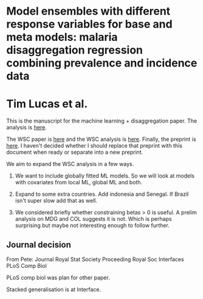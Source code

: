 # Model ensembles with different response variables for base and meta models: malaria disaggregation regression combining prevalence and incidence data

# Tim Lucas et al.

This is the manuscript for the machine learning + disaggregation paper.
The analysis is [here](https://map-fs1.ndph.ox.ac.uk/gitlab/timcdlucas/polygon_ml).

The WSC paper is [here](https://map-fs1.ndph.ox.ac.uk/gitlab/timcdlucas/polygon_ml_wsc) and the WSC analysis is [here](https://map-fs1.ndph.ox.ac.uk/gitlab/timcdlucas/polygon_machine_learn_wsc).
Finally, the preprint is [here](https://www.biorxiv.org/content/10.1101/548719v1.abstract).
I haven't decided whether I should replace that preprint with this document when ready or separate into a new preprint.


We aim to expand the WSC analysis in a few ways.
1. We want to include globally fitted ML models. So we will look at models with covariates from local ML, global ML and both.
2. Expand to some extra countries. Add indonesia and Senegal. If Brazil isn't super slow add that as well.


3. We considered briefly whether constraining betas > 0 is useful. A prelim analysis on MDG and COL suggests it is not. Which is perhaps surprising but maybe not interesting enough to follow further.


## Journal decision

From Pete:
Journal Royal Stat Society 
Proceeding Royal Soc Interfaces
PLoS Comp Biol

PLoS comp biol was plan for other paper.

Stacked generalisation is at Interface.



